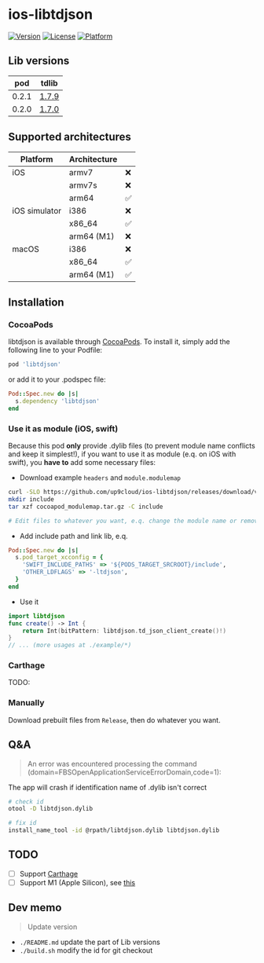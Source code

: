 # ios-libtdjson

[![Version](https://img.shields.io/cocoapods/v/libtdjson.svg?style=flat)](https://cocoapods.org/pods/libtdjson)
[![License](https://img.shields.io/cocoapods/l/libtdjson.svg?style=flat)](https://cocoapods.org/pods/libtdjson)
[![Platform](https://img.shields.io/cocoapods/p/libtdjson.svg?style=flat)](https://cocoapods.org/pods/libtdjson)

## Lib versions

| pod   | tdlib |
| ----- | ----- |
| 0.2.1 | [1.7.9](https://github.com/tdlib/td/tree/7d41d9eaa58a6e0927806283252dc9e74eda5512) |
| 0.2.0 | [1.7.0](https://github.com/tdlib/td/tree/v1.7.0) |

## Supported architectures

| Platform      | Architecture |     |
| ------------- | ------------ | --- |
| iOS           | armv7        | ❌   |
|               | armv7s       | ❌   |
|               | arm64        | ✅   |
| iOS simulator | i386         | ❌   |
|               | x86_64       | ✅   |
|               | arm64 (M1)   | ❌   |
| macOS         | i386         | ❌   |
|               | x86_64       | ✅   |
|               | arm64 (M1)   | ✅   |

## Installation

### CocoaPods

libtdjson is available through [CocoaPods](https://cocoapods.org). To install it, simply add the following line to your Podfile:

```ruby
pod 'libtdjson'
```

or add it to your .podspec file:

```ruby
Pod::Spec.new do |s|
  s.dependency 'libtdjson'
end
```

### Use it as module (iOS, swift)

Because this pod **only** provide .dylib files (to prevent module name conflicts and keep it simplest!), if you want to use it as module (e.q. on iOS with swift), you **have to** add some necessary files:

- Download example `headers` and `module.modulemap`

```bash
curl -SLO https://github.com/up9cloud/ios-libtdjson/releases/download/v0.2.0/cocoapod_modulemap.tar.gz
mkdir include
tar xzf cocoapod_modulemap.tar.gz -C include

# Edit files to whatever you want, e.q. change the module name or remove export symbols you don't need
```

- Add include path and link lib, e.q.

```ruby
Pod::Spec.new do |s|
  s.pod_target_xcconfig = {
    'SWIFT_INCLUDE_PATHS' => '${PODS_TARGET_SRCROOT}/include',
    'OTHER_LDFLAGS' => '-ltdjson',
  }
end
```

- Use it

```swift
import libtdjson
func create() -> Int {
    return Int(bitPattern: libtdjson.td_json_client_create()!)
}
// ... (more usages at ./example/*)
```

### Carthage

TODO:

### Manually

Download prebuilt files from `Release`, then do whatever you want.

## Q&A

> An error was encountered processing the command (domain=FBSOpenApplicationServiceErrorDomain,code=1):

The app will crash if identification name of .dylib isn't correct

```bash
# check id
otool -D libtdjson.dylib

# fix id
install_name_tool -id @rpath/libtdjson.dylib libtdjson.dylib
```

## TODO

- [ ] Support [Carthage](https://github.com/Carthage/Carthage/blob/master/Documentation/Artifacts.md#cartfile)
- [ ] Support M1 (Apple Silicon), see [this](https://github.com/tdlib/td/pull/1620)

## Dev memo

> Update version

- `./README.md` update the part of Lib versions
- `./build.sh` modify the id for git checkout
